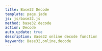 ```yaml
---
title: Base32 Decode
template: page.jade
js: js/base32.js
method: base32.decode
action: Decode
auto_update: true
description: Base32 online decode function
keywords: Base32,online,decode
---
```

